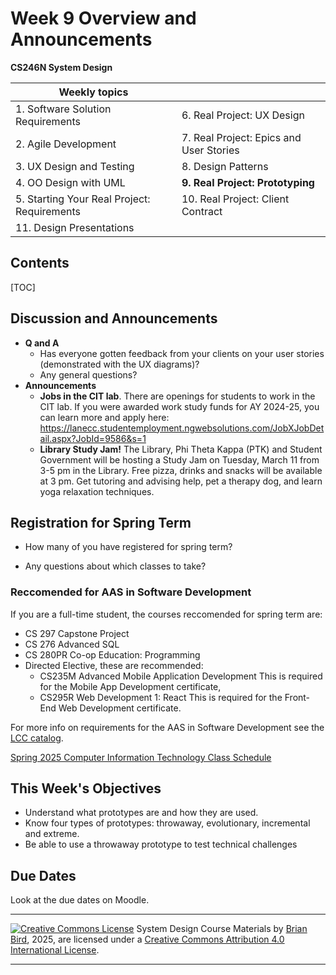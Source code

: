 <h1>Week 9 Overview and Announcements</h1>

**CS246N System Design**

| Weekly topics                               |                                         |
| ------------------------------------------- | --------------------------------------- |
| 1. Software Solution Requirements           | 6. Real Project: UX Design              |
| 2. Agile Development                        | 7. Real Project: Epics and User Stories |
| 3. UX Design and Testing                    | 8. Design Patterns                      |
| 4. OO Design with UML                       | **9. Real Project: Prototyping**        |
| 5. Starting Your Real Project: Requirements | 10. Real Project: Client Contract       |
| 11. Design Presentations                    |                                         |

<h2>Contents</h2>

[TOC]

## Discussion and Announcements

- **Q and A**
  - Has everyone gotten feedback from your clients on your user stories (demonstrated with the UX diagrams)?
  - Any general questions?
- **Announcements**
  - **Jobs in the CIT lab**. There are openings for students to work in the CIT lab.  If you were awarded work study funds for AY 2024-25, you can learn more and apply here: https://lanecc.studentemployment.ngwebsolutions.com/JobXJobDetail.aspx?JobId=9586&s=1
  - **Library Study Jam!**  The Library, Phi Theta Kappa (PTK) and Student Government will be hosting a Study Jam on Tuesday, March 11 from 3-5 pm in the Library. Free pizza, drinks and snacks will be available at 3 pm. Get tutoring and advising help, pet a therapy dog, and learn yoga relaxation techniques. 

## Registration for Spring Term

- How  many of you have registered for spring term?

- Any questions about which classes to take?

### Reccomended for AAS in Software Development

If you are a full-time student, the courses reccomended for spring term are:

- CS 297 Capstone Project
- CS 276 Advanced SQL
- CS 280PR Co-op Education: Programming
- Directed Elective, these are recommended:
  - CS235M Advanced Mobile Application Development 
    This is required for the Mobile App Development certificate,
  - CS295R Web Development 1: React 
    This is required for the Front-End Web Development certificate.

For more info on requirements for the AAS in Software Development see the [LCC catalog](https://lanecc.smartcatalogiq.com/en/2024-2025/lcc-catalog/programs-of-study/computer-information-technology/software-development-aas/).

[Spring 2025 Computer Information Technology Class Schedule](https://crater.lanecc.edu/banp/zwsktsc2.P_DispGroupSchd?chunk_in=C2550&term_in=202540&)



## This Week's Objectives

- Understand what prototypes are and how they are used.
- Know four types of prototypes: throwaway, evolutionary, incremental and extreme.
- Be able to use a throwaway prototype to test technical challenges

## Due Dates

Look at the due dates on Moodle.



------

[![Creative Commons License](https://i.creativecommons.org/l/by/4.0/88x31.png)](http://creativecommons.org/licenses/by/4.0/)
System Design Course Materials by [Brian Bird](https://profbird.dev), <time>2025</time>, are licensed under a [Creative Commons Attribution 4.0 International License](http://creativecommons.org/licenses/by/4.0/).

---

